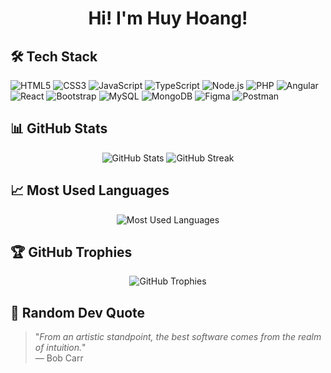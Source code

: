 <h1 align="center">Hi! I'm Huy Hoang!</h1>

## 🛠 Tech Stack
![HTML5](https://img.shields.io/badge/HTML5-E34F26?style=for-the-badge&logo=html5&logoColor=white)
![CSS3](https://img.shields.io/badge/CSS3-1572B6?style=for-the-badge&logo=css3&logoColor=white)
![JavaScript](https://img.shields.io/badge/JavaScript-F7DF1E?style=for-the-badge&logo=javascript&logoColor=black)
![TypeScript](https://img.shields.io/badge/TypeScript-3178C6?style=for-the-badge&logo=typescript&logoColor=white)
![Node.js](https://img.shields.io/badge/Node.js-339933?style=for-the-badge&logo=node.js&logoColor=white)
![PHP](https://img.shields.io/badge/PHP-777BB4?style=for-the-badge&logo=php&logoColor=white)
![Angular](https://img.shields.io/badge/Angular-DD0031?style=for-the-badge&logo=angular&logoColor=white)
![React](https://img.shields.io/badge/React-61DAFB?style=for-the-badge&logo=react&logoColor=black)
![Bootstrap](https://img.shields.io/badge/Bootstrap-7952B3?style=for-the-badge&logo=bootstrap&logoColor=white)
![MySQL](https://img.shields.io/badge/MySQL-4479A1?style=for-the-badge&logo=mysql&logoColor=white)
![MongoDB](https://img.shields.io/badge/MongoDB-47A248?style=for-the-badge&logo=mongodb&logoColor=white)
![Figma](https://img.shields.io/badge/Figma-F24E1E?style=for-the-badge&logo=figma&logoColor=white)
![Postman](https://img.shields.io/badge/Postman-FF6C37?style=for-the-badge&logo=postman&logoColor=white)

## 📊 GitHub Stats
<p align="center">
  <img src="https://github-readme-stats.vercel.app/api?username=HuyHoang130405&show_icons=true&theme=radical" alt="GitHub Stats" />
  <img src="https://streak-stats.demolab.com?user=HuyHoang130405&theme=radical" alt="GitHub Streak" />
</p>

## 📈 Most Used Languages
<p align="center">
  <img src="https://github-readme-stats.vercel.app/api/top-langs/?username=HuyHoang130405&layout=compact&theme=radical" alt="Most Used Languages" />
</p>

## 🏆 GitHub Trophies
<p align="center">
  <img src="https://github-profile-trophy.vercel.app/?username=HuyHoang130405&theme=radical&margin-w=10&column=6" alt="GitHub Trophies" />
</p>

## 📜 Random Dev Quote
> "*From an artistic standpoint, the best software comes from the realm of intuition.*"  
> — Bob Carr
